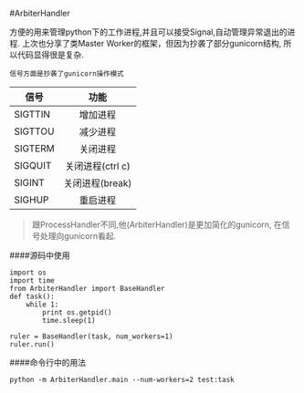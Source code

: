 #ArbiterHandler

方便的用来管理python下的工作进程,并且可以接受Signal,自动管理异常退出的进程. 上次也分享了类Master Worker的框架，但因为抄袭了部分gunicorn结构, 所以代码显得很是复杂.

`信号方面是抄袭了gunicorn操作模式`

| 信号|功能|
| ---- |:-------------:|
|SIGTTIN| 增加进程|
|SIGTTOU| 减少进程|
|SIGTERM| 关闭进程|
|SIGQUIT| 关闭进程(ctrl c)|
|SIGINT | 关闭进程(break)|
|SIGHUP | 重启进程|

>跟ProcessHandler不同,他(ArbiterHandler)是更加简化的gunicorn, 在信号处理向gunicorn看起. 

####源码中使用
```
import os
import time
from ArbiterHandler import BaseHandler
def task():
    while 1:
        print os.getpid()
        time.sleep(1)

ruler = BaseHandler(task, num_workers=1)
ruler.run()
```

####命令行中的用法
```
python -m ArbiterHandler.main --num-workers=2 test:task
```
